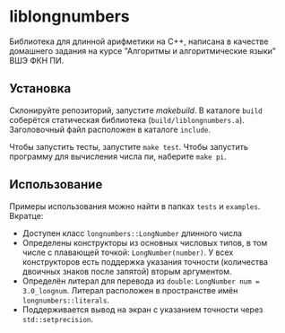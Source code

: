 # liblongnumbers

Библиотека для длинной арифметики на C++, написана в качестве домашнего задания на курсе "Алгоритмы и алгоритмические языки" ВШЭ ФКН ПИ.

## Установка
Склонируйте репозиторий, запустите $make build$. В каталоге `build` соберётся статическая библиотека (`build/liblongnumbers.a`). Заголовочный файл расположен в каталоге `include`.

Чтобы запустить тесты, запустите `make test`. Чтобы запустить программу для вычисления числа пи, наберите `make pi`.

## Использование
Примеры использования можно найти в папках `tests` и `examples`.  Вкратце:
- Доступен класс `longnumbers::LongNumber` длинного числа
- Определены конструкторы из основных числовых типов, в том числе с плавающей точкой: `LongNumber(number)`. У всех конструкторов есть поддержка указания точности (количества двоичных знаков после запятой) вторым аргументом.
- Определён литерал для перевода из `double`: `LongNumber num = 3.0_longnum`. Литерал расположен в пространстве имён `longnumbers::literals`.
- Поддерживается вывод на экран с указанием точности через `std::setprecision`.
